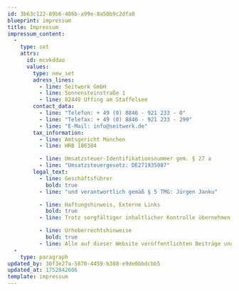 ```yaml
---
id: 3b63c122-89b6-486b-a99e-8a50b9c2dfa0
blueprint: impressum
title: Impressum
impressum_content:
  -
    type: set
    attrs:
      id: mcvkddao
      values:
        type: new_set
        adress_lines:
          - line: Seitwerk GmbH
          - line: Sonnensteinstraße 1
          - line: 82449 Uffing am Staffelsee
        contact_data:
          - line: "Telefon: + 49 (0) 8846 - 921 233 - 0"
          - line: "Telefax: + 49 (0) 8846 - 921 233 - 299"
          - line: "E-Mail: info@seitwerk.de"
        tax_information:
          - line: Amtsgericht München
          - line: HRB 186384

          - line: Umsatzsteuer-Identifikationsnummer gem. § 27 a
          - line: "Umsatzsteuergesetz: DE271935087"
        legal_text:
          - line: Geschäftsführer
            bold: true
          - line: "und verantwortlich gemäß § 5 TMG: Jürgen Janku"

          - line: Haftungshinweis, Externe Links
            bold: true
          - line: Trotz sorgfältiger inhaltlicher Kontrolle übernehmen wir keine Haftung für Inhalte externer Links. Für den Inhalt der verlinkten Seiten sind ausschließlich deren Betreiber verantwortlich.

          - line: Urheberrechtshinweise
            bold: true
          - line: Alle auf dieser Website veröffentlichten Beiträge und Abbildungen sind urheberrechtlich geschützt. Jede vom Urheberrechtsgesetz nicht zugelassene Verwertung bedarf vorheriger schriftlicher Zustimmung der Anbieter. Dies gilt insbesondere für Vervielfältigung, Bearbeitung, Übersetzung, Einspeicherung, Verarbeitung bzw. Wiedergabe von Inhalten in Datenbanken oder anderen elektronischen Medien und Systemen. Fotokopien und Downloads von Web-Seiten dürfen nur für den persönlichen, privaten und nicht kommerziellen Gebrauch hergestellt werden.
  -
    type: paragraph
updated_by: 30f3e27a-5870-4459-b308-e9de0bbdcbb5
updated_at: 1752042606
template: impressum
---
```

